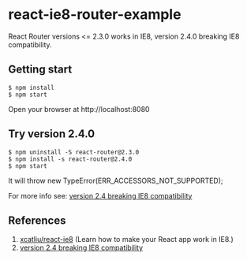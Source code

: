 # react-ie8-router-example

React Router versions <= 2.3.0 works in IE8, version 2.4.0 breaking IE8 compatibility.

## Getting start
```shell
$ npm install
$ npm start
```
Open your browser at http://localhost:8080

## Try version 2.4.0
```shell
$ npm uninstall -S react-router@2.3.0
$ npm install -s react-router@2.4.0
$ npm start
```
It will throw new TypeError(ERR_ACCESSORS_NOT_SUPPORTED);

For more info see: [version 2.4 breaking IE8 compatibility](https://github.com/ReactTraining/react-router/issues/3466)

## References
1. [xcatliu/react-ie8](https://github.com/xcatliu/react-ie8) (Learn how to make your React app work in IE8.)
2. [version 2.4 breaking IE8 compatibility](https://github.com/ReactTraining/react-router/issues/3466)